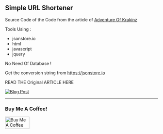 ## Simple URL Shortener

Source Code of the Code from the article of [Adventure Of Krakinz](https://krakinz.tk)

Tools Using : 

- jsonstore.io
- html
- javascript
- jquery

No Need Of Database !

Get the conversion string from https://jsonstore.io

READ THE Original ARTICLE HERE

[![Blog Post](https://url_shortener.png)](https://...)

---
### Buy Me A Coffee!
<a href="https://www.buymeacoffee.com/krakinz" target="_blank"><img src="https://cdn.buymeacoffee.com/buttons/default-orange.png" alt="Buy Me A Coffee" style="height: 40px !important;width: 80px !important;" ></a>
